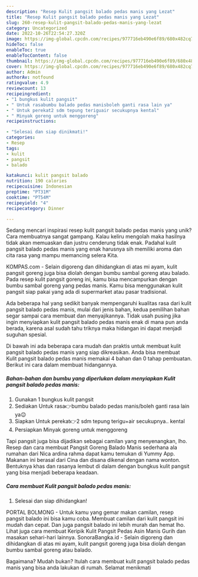 ```yaml
---
description: "Resep Kulit pangsit balado pedas manis yang Lezat"
title: "Resep Kulit pangsit balado pedas manis yang Lezat"
slug: 260-resep-kulit-pangsit-balado-pedas-manis-yang-lezat
category: Uncategorized
date: 2022-10-26T22:54:27.320Z
image: https://img-global.cpcdn.com/recipes/977716eb490e6f89/680x482cq70/kulit-pangsit-balado-pedas-manis-foto-resep-utama.jpg
hideToc: false
enableToc: true
enableTocContent: false
thumbnail: https://img-global.cpcdn.com/recipes/977716eb490e6f89/680x482cq70/kulit-pangsit-balado-pedas-manis-foto-resep-utama.jpg
cover: https://img-global.cpcdn.com/recipes/977716eb490e6f89/680x482cq70/kulit-pangsit-balado-pedas-manis-foto-resep-utama.jpg
author: Admin
authorAv: notfound
ratingvalue: 4.9
reviewcount: 13
recipeingredient:
- "1 bungkus kulit pangsit"
- " Untuk rasabumbu balado pedas manisboleh ganti rasa lain ya"
- " Untuk perekat2 sdm tepung teriguair secukupnya kental"
- " Minyak goreng untuk menggoreng"
recipeinstructions:

- "Selesai dan siap dinikmati!"
categories:
- Resep
tags:
- kulit
- pangsit
- balado

katakunci: kulit pangsit balado 
nutrition: 190 calories
recipecuisine: Indonesian
preptime: "PT31M"
cooktime: "PT54M"
recipeyield: "4"
recipecategory: Dinner

---
```





Sedang mencari inspirasi resep kulit pangsit balado pedas manis yang unik? Cara membuatnya sangat gampang. Kalau keliru mengolah maka hasilnya tidak akan memuaskan dan justru cenderung tidak enak. Padahal kulit pangsit balado pedas manis yang enak harusnya sih memiliki aroma dan cita rasa yang mampu memancing selera Kita.





KOMPAS.com - Selain digoreng dan dihidangkan di atas mi ayam, kulit pangsit goreng juga bisa diolah dengan bumbu sambal goreng atau balado. Pada resep kulit pangsit goreng ini, kamu bisa mencampurkan dengan bumbu sambal goreng yang pedas manis. Kamu bisa menggunakan kulit pangsit siap pakai yang ada di supermarket atau pasar tradisional.

Ada beberapa hal yang sedikit banyak mempengaruhi kualitas rasa dari kulit pangsit balado pedas manis, mulai dari jenis bahan, kedua pemilihan bahan segar sampai cara membuat dan menyajikannya. Tidak usah pusing jika ingin menyiapkan kulit pangsit balado pedas manis enak di mana pun anda berada, karena asal sudah tahu triknya maka hidangan ini dapat menjadi suguhan spesial.






Di bawah ini ada beberapa cara mudah dan praktis untuk membuat kulit pangsit balado pedas manis yang siap dikreasikan. Anda bisa membuat Kulit pangsit balado pedas manis memakai 4 bahan dan 0 tahap pembuatan. Berikut ini cara dalam membuat hidangannya.

<!--inarticleads1-->

##### Bahan-bahan dan bumbu yang diperlukan dalam menyiapkan Kulit pangsit balado pedas manis:

1. Gunakan 1 bungkus kulit pangsit
1. Sediakan  Untuk rasa👉bumbu balado pedas manis/boleh ganti rasa lain ya😉
1. Siapkan  Untuk perekat👉2 sdm tepung terigu+air secukupnya.. kental
1. Persiapkan  Minyak goreng untuk menggoreng


Tapi pangsit juga bisa dijadikan sebagai camilan yang menyenangkan, lho. Resep dan cara membuat Pangsit Goreng Balado Manis sederhana ala rumahan dari Nica ardina rahma dapat kamu temukan di Yummy App. Makanan ini berasal dari Cina dan disana dikenal dengan nama wonton. Bentuknya khas dan rasanya lembut di dalam dengan bungkus kulit pangsit yang bisa menjadi beberapa keadaan. 

<!--inarticleads2-->

##### Cara membuat Kulit pangsit balado pedas manis:


1. Selesai dan siap dihidangkan!

PORTAL BOLMONG - Untuk kamu yang gemar makan camilan, resep pangsit balado ini bisa kamu coba. Membuat camilan dari kulit pangsit ini mudah dan cepat. Dan juga pangsit balado ini lebih murah dan hemat lho. Lihat juga cara membuat Keripik Kulit Pangsit Pedas Asin Manis Gurih dan masakan sehari-hari lainnya. SonoraBangka.id - Selain digoreng dan dihidangkan di atas mi ayam, kulit pangsit goreng juga bisa diolah dengan bumbu sambal goreng atau balado. 

Bagaimana? Mudah bukan? Itulah cara membuat kulit pangsit balado pedas manis yang bisa anda lakukan di rumah. Selamat menikmati
